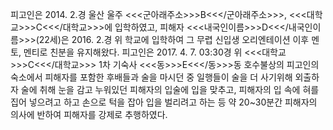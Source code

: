 피고인은 2014. 2.경 울산 울주 <<<군아래주소>>>B<<</군아래주소>>>, <<<대학교>>>C<<</대학교>>>에 입학하였고, 피해자 <<<내국인이름>>>D<<</내국인이름>>>(22세)은 2016. 2.경 위 학교에 입학하여 그 무렵 신입생 오리엔테이션 이후 멘토, 멘티로 친분을 유지해왔다.
피고인은 2017. 4. 7. 03:30경 위 <<<대학교>>>C<<</대학교>>> 1차 기숙사 <<<동>>>E<<</동>>>동 호수불상의 피고인의 숙소에서 피해자를 포함한 후배들과 술을 마시던 중 일행들이 술을 더 사기위해 외출하자 술에 취해 눈을 감고 누워있던 피해자의 입술에 입을 맞추고, 피해자의 입 속에 혀를 집어 넣으려고 하고 손으로 턱을 잡아 입을 벌리려고 하는 등 약 20~30분간 피해자의 의사에 반하여 피해자를 강제로 추행하였다.